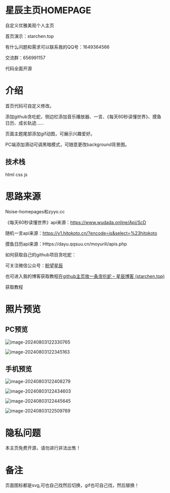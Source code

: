 # 星辰主页HOMEPAGE

自定义优雅美观个人主页

首页演示：starchen.top

有什么问题和需求可以联系我的QQ号：1649364566

交流群：656991157

代码全面开源

# 介绍

首页代码可自定义修改。

添加github贪吃蛇，侧边栏添加音乐播放器、一言、《每天60秒读懂世界》、摸鱼日历、成长轨迹……

页面主题尾部添加gif动图，可展示兴趣爱好。

PC端添加滑动可调黑暗模式，可随意更改background背景图。

## 技术栈

html css js

# 思路来源

Noise-homepages和zyyo.cc

《每天60秒读懂世界》api来源：https://www.wudada.online/Api/ScD

随机一言api来源：https://v1.hitokoto.cn/?encode=js&select=%23hitokoto

摸鱼日历api来源：Https://dayu.qqsuu.cn/moyurili/apis.php

如何获取自己的github项目贪吃蛇：

可关注微信公众号：[盼望星辰](https://starchen.top/guanzhu.html)

也可进入我的博客获取教程[在github主页放一条贪吃蛇 – 星辰博客 (starchen.top)](https://blog.starchen.top/在github主页放一条贪吃蛇/)

获取教程

# 照片预览

## PC预览

![image-20240803122330765](./assets/image-20240803122330765.png)

![image-20240803122345163](./assets/image-20240803122345163.png)

## 手机预览

![image-20240803122408279](./assets/image-20240803122408279.png)

![image-20240803122434603](./assets/image-20240803122434603.png)

![image-20240803122445645](./assets/image-20240803122445645.png)

![image-20240803122509789](./assets/image-20240803122509789.png)

# 隐私问题

本主页免费开源，请勿进行非法出售！

# 备注

页面图标都是svg,可也自己找然后切换，gif也可自己找，然后替换！
